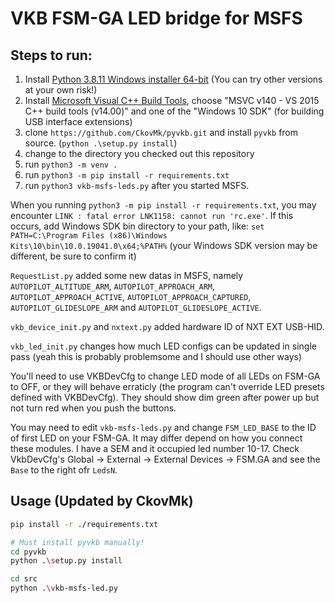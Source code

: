 # VKB FSM-GA LED bridge for MSFS

## Steps to run:

1. Install [Python 3.8.11 Windows installer 64-bit](https://www.python.org/downloads/windows/) 
   (You can try other versions at your own risk!)
2. Install [Microsoft Visual C++ Build Tools](https://go.microsoft.com/fwlink/?LinkId=691126),
   choose "MSVC v140 - VS 2015 C++ build tools (v14.00)" and one of the 
   "Windows 10 SDK" (for building USB interface extensions)
3. clone `https://github.com/CkovMk/pyvkb.git` and install `pyvkb` from source. (`python .\setup.py install`)
4. change to the directory you checked out this repository
5. run `python3 -m venv .`
6. run `python3 -m pip install -r requirements.txt`
7.  run `python3 vkb-msfs-leds.py` after you started MSFS.

When you running `python3 -m pip install -r requirements.txt`, you may 
encounter `LINK : fatal error LNK1158: cannot run 'rc.exe'`. If this occurs, 
add Windows SDK bin directory to your path, like: `set PATH=C:\Program Files (x86)\Windows Kits\10\bin\10.0.19041.0\x64;%PATH%` 
(your Windows SDK version may be different, be sure to confirm it)

`RequestList.py` added some new datas in MSFS, namely `AUTOPILOT_ALTITUDE_ARM`, 
`AUTOPILOT_APPROACH_ARM`, `AUTOPILOT_APPROACH_ACTIVE`, `AUTOPILOT_APPROACH_CAPTURED`,
`AUTOPILOT_GLIDESLOPE_ARM` and `AUTOPILOT_GLIDESLOPE_ACTIVE`.

`vkb_device_init.py` and `nxtext.py` added hardware ID of NXT EXT USB-HID.

`vkb_led_init.py` changes how much LED configs can be updated in single pass 
(yeah this is probably problemsome and I should use other ways)

You'll need to use VKBDevCfg to change LED mode of all LEDs on FSM-GA to OFF, 
or they will behave erraticly (the program can't override LED presets defined 
with VKBDevCfg). They should show dim green after power up but not turn red 
when you push the buttons.

You may need to edit `vkb-msfs-leds.py` and change `FSM_LED_BASE` to the ID of 
first LED on your FSM-GA. It may differ depend on how you connect these modules. 
I have a SEM and it occupied led number 10-17. Check VkbDevCfg's 
Global -&gt; External -&gt; External Devices -&gt; FSM.GA and see the `Base` to the right 
ofr `LedsN`.

## Usage (Updated by CkovMk)

```sh
pip install -r ./requirements.txt

# Must install pyvkb manually!
cd pyvkb
python .\setup.py install

cd src
python .\vkb-msfs-led.py
```
